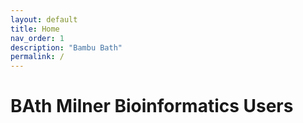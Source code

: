 ```yaml
---
layout: default
title: Home
nav_order: 1
description: "Bambu Bath"
permalink: /
---
```


# BAth Milner Bioinformatics Users
